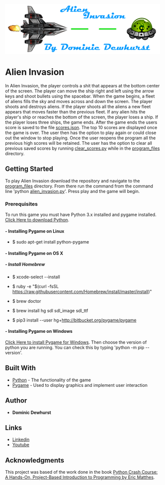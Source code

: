 ![](/images/logos/logo_white.jpg?raw=True "Alien Invasion")
# Alien Invasion

In Alien Invasion, the player controls a shit that appears at the bottom center of the screen. The player can move the ship right and left using the arrow keys and shoot bullets using the spacebar. When the game begins, a fleet of aliens fills the sky and moves across and down the screen. The player shoots and destroys aliens. If the player shoots all the aliens a new fleet appears that moves faster than the previous fleet. If any alien hits the player's ship or reaches the bottom of the screen, the player loses a ship. If the player loses three ships, the game ends. After the game ends the users score is saved to the file [scores.json](https://github.com/domdew23/Alien-Invasion/blob/master/data_files/scores.json). The top 10 scores are displayed once the game is over. The user then has the option to play again or could close out the window to stop playing. Once the user reopens the program all the previous high scores will be retained. The user has the option to clear all previous saved scores by running [clear_scores.py](https://github.com/domdew23/Alien-Invasion/blob/master/program_files/clear_scores.py) while in the [program_files](https://github.com/domdew23/Alien-Invasion/tree/master/program_files) directory. 

## Getting Started

To play Alien Invasion download the repository and navigate to the [program_files](https://github.com/domdew23/Alien-Invasion/tree/master/program_files) directory. From there run the command from the command line 'python [alien_invasion.py](https://github.com/domdew23/Alien-Invasion/blob/master/program_files/alien_invasion.py)'. Press play and the game will begin.

### Prerequisites

To run this game you must have Python 3.x installed and pygame installed. [Click Here to download Python](https://www.python.org).

#### - Installing Pygame on Linux 

* $ sudo apt-get install python-pygame

#### - Installing Pygame on OS X

##### - Install Homebrew

* $ xcode-select --install
* $ ruby -e "$(curl -fsSL https://raw.githubusercontent.com/Homebrew/install/master/install)"
* $ brew doctor

* $ brew install hg sdl sdl_image sdl_ttf
* $ pip3 install --user hg+http://bitbucket.org/pygame/pygame

#### - Installing Pygame on Windows

[Click Here to install Pygame for Windows](https://bitbucket.org/pygame/pygame/downloads/). Then choose the version of python you are running. You can check this by typing 'python -m pip --version'.

## Built With
* [Python](https://www.python.org/) - The functionality of the game
* [Pygame](https://www.pygame.org/news) - Used to display graphics and implement user interaction

## Author

* **Dominic Dewhurst**

## Links
* [Linkedin](https://www.linkedin.com/in/dominic-dewhurst-b1a971129)
* [Youtube](https://www.youtube.com/channel/UCPrj3XZlY39YiaHc6yaodLg)

## Acknowledgments

This project was based of the work done in the book [Python Crash Course: A Hands-On, Project-Based Introduction to Programming by Eric Matthes](https://www.amazon.com/Python-Crash-Course-Hands-Project-Based/dp/1593276036/ref=sr_1_1?ie=UTF8&qid=1499567328&sr=8-1&keywords=python+crash+course).
